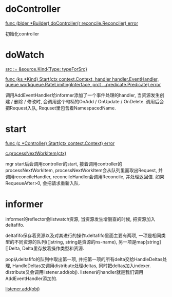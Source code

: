 # doController

[func (blder *Builder) doController(r reconcile.Reconciler) error](https://github.com/pjjwjw/kubebuilder-code-learning/blob/c0ee044804dcec34754a122979f97bb6b9dfb054/vendor/sigs.k8s.io/controller-runtime/pkg/builder/controller.go#L278)

初始化controller

# doWatch

[src := &source.Kind{Type: typeForSrc}](https://github.com/pjjwjw/kubebuilder-code-learning/blob/c0ee044804dcec34754a122979f97bb6b9dfb054/vendor/sigs.k8s.io/controller-runtime/pkg/builder/controller.go#L225)

[func (ks *Kind) Start(ctx context.Context, handler handler.EventHandler, queue workqueue.RateLimitingInterface, prct ...predicate.Predicate) error](https://github.com/pjjwjw/kubebuilder-code-learning/blob/c0ee044804dcec34754a122979f97bb6b9dfb054/vendor/sigs.k8s.io/controller-runtime/pkg/source/source.go#L105)

调用AddEventHandler给informer添加了一个事件处理的handler, 当资源发生创建 / 删除 / 修改时, 会调用这个句柄的OnAdd / OnUpdate / OnDelete. 调用后会把Request入队, Requset里包含着NamespacedName.

# start
[func (c *Controller) Start(ctx context.Context) error](https://github.com/pjjwjw/kubebuilder-code-learning/blob/c0ee044804dcec34754a122979f97bb6b9dfb054/vendor/sigs.k8s.io/controller-runtime/pkg/internal/controller/controller.go#L148)

[c.processNextWorkItem(ctx)](https://github.com/pjjwjw/kubebuilder-code-learning/blob/c0ee044804dcec34754a122979f97bb6b9dfb054/vendor/sigs.k8s.io/controller-runtime/pkg/internal/controller/controller.go#L227)

mgr start后会调用controller的start, 接着调用controller的processNextWorkItem, processNextWorkItem会从队列里面取出Request, 并调用reconcileHandler, reconcileHandler会调用Reconcile, 并处理返回值. 如果RequeueAfter>0, 会把请求重新入队.

# informer
informer的reflector会listwatch资源, 当资源发生增删查的时候, 把资源加入deltafifo. 

deltafifo保存着资源以及对其进行的操作.deltafifo里面主要有两项, 一项是相同类型的不同资源的队列([]string, string是资源的ns-name), 另一项是map[string][]Delta, Delta里存放着操作类型和资源.

pop从deltafifo的队列中取出第一项, 并把第一项的所有delta交给HandleDeltas处理, HandleDeltas又调用distribute处理deltas, 同时把deltas加入indexer. distribute又会调用listener.add(obj). listener的handler就是我们调用AddEventHandler添加的.


[listener.add(obj)](https://github.com/pjjwjw/kubebuilder-code-learning/blob/c0ee044804dcec34754a122979f97bb6b9dfb054/vendor/k8s.io/client-go/tools/cache/shared_informer.go#L613)